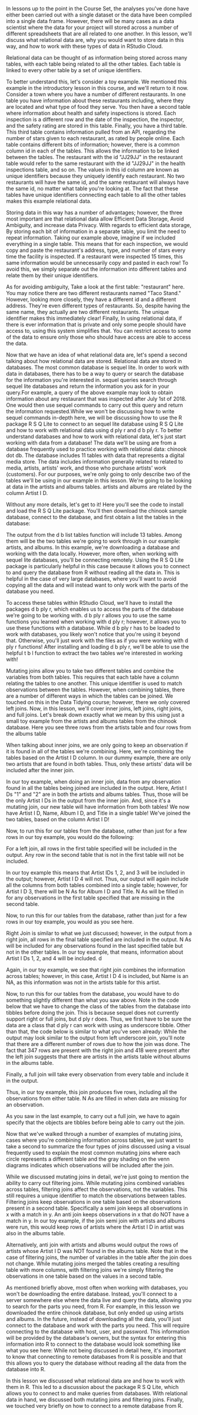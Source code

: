 In lessons up to the point in the Course Set, the analyses you've done have either been carried out with a single dataset or the data have been compiled into a single data frame. However, there will be many cases as a data scientist where the data for your project will stored across a number of different spreadsheets that are all related to one another. In this lesson, we'll discuss what relational data are, why you would want to store data in this way, and how to work with these types of data in RStudio Cloud.

Relational data can be thought of as information being stored across many tables, with each table being related to all the other tables. Each table is linked to every other table by a set of unique identifiers. 

To better understand this, let's consider a toy example. We mentioned this example in the introductory lesson in this course, and we'll return to it now. Consider a town where you have a number of different restaurants. In one table you have information about these restaurants including, where they are located and what type of food they serve. You then have a second table where information about health and safety inspections is stored. Each inspection is a different row and the date of the inspection, the inspector, and the safety rating are stored in this table. Finally, you have a third table. This third table contains information pulled from an API, regarding the number of stars given to each restaurant, as rated by people online. Each table contains different bits of information; however, there is a common column id in each of the tables. This allows the information to be linked between the tables. The restaurant with the id "JJ29JJ" in the restaurant table would refer to the same restaurant with the id "JJ29JJ" in the health inspections table, and so on. The values in this id column are known as unique identifiers because they uniquely identify each restaurant. No two restaurants will have the same id, and the same restaurant will always have the same id, no matter what table you're looking at. The fact that these tables have unique identifiers connecting each table to all the other tables makes this example relational data.

Storing data in this way has a number of advantages; however, the three most important are that relational data allow Efficient Data Storage, Avoid Ambiguity, and increase data Privacy. With regards to efficient data storage, By storing each bit of information in a separate table, you limit the need to repeat information. Taking our example above, imagine if we included everything in a single table. This means that for each inspection, we would copy and paste the restaurant's address, type, and number of stars every time the facility is inspected. If a restaurant were inspected 15 times, this same information would be unnecessarily copy and pasted in each row! To avoid this, we simply separate out the information into different tables and relate them by their unique identifiers.

As for avoiding ambiguity, Take a look at the first table: "restaurant" here. You may notice there are two different restaurants named "Taco Stand." However, looking more closely, they have a different id and a different address. They're even different types of restaurants. So, despite having the same name, they actually are two different restaurants. The unique identifier makes this immediately clear! Finally, In using relational data, if there is ever information that is private and only some people should have access to, using this system simplifies that. You can restrict access to some of the data to ensure only those who should have access are able to access the data.

Now that we have an idea of what relational data are, let's spend a second talking about how relational data are stored. Relational data are stored in databases. The most common database is sequel lite. In order to work with data in databases, there has to be a way to query or search the database for the information you're interested in. sequel queries search through sequel lite databases and return the information you ask for in your query.For example, a query of the above example may look to obtain information about any restaurant that was inspected after July 1st of 2018. One would then use sequel commands to carry out this query and return the information requested.While we won't be discussing how to write sequel commands in-depth here, we will be discussing how to use the R package R S Q Lite to connect to an sequel lite database using R S Q Lite and how to work with relational data using d ply r and d b ply r. To better understand databases and how to work with relational data, let's just start working with data from a database! The data we'll be using are from a database frequently used to practice working with relational data: chinook dot db. The database includes 11 tables with data that represents a digital media store. The data includes information generally related to related to media, artists, artists' work, and those who purchase artists' work (customers). For our purposes, we're only going to only describe two of the tables we'll be using in our example in this lesson. We're going to be looking at data in the artists and albums tables. artists and albums are related by the column Artist I D.

Without any more details, let's get to it! Here you'll see the code to install and load the R S Q Lite package. You'll then download the chinook sample database, connect to the database, and first obtain a list the tables in the database:

The output from the d b list tables function will include 13 tables. Among them will be the two tables we're going to work through in our example: artists, and albums. In this example, we're downloading a database and working with the data locally. However, more often, when working with sequel lite databases, you'll be connecting remotely. Using the R S Q Lite package is particularly helpful in this case because it allows you to connect to and query the database from R without reading all the data in. This is helpful in the case of very large databases, where you'll want to avoid copying all the data and will instead want to only work with the parts of the database you need. 

To access these tables within RStudio Cloud, we'll have to install the packages d b ply r, which enables us to access the parts of the database we're going to be working with. d b ply r allows you to use the same functions you learned when working with d ply r; however, it allows you to use these functions with a database. While d b ply r has to be loaded to work with databases, you likely won't notice that you're using it beyond that. Otherwise, you'll just work with the files as if you were working with d ply r functions! After installing and loading d b ply r, we'll be able to use the helpful t b l function to extract the two tables we're interested in working with!

Mutating joins allow you to take two different tables and combine the variables from both tables. This requires that each table have a column relating the tables to one another. This unique identifier is used to match observations between the tables. However, when combining tables, there are a number of different ways in which the tables can be joined. We touched on this in the Data Tidying course; however, there we only covered left joins. Now, in this lesson, we'll cover inner joins, left joins, right joins, and full joins. Let's break down exactly what we mean by this using just a small toy example from the artists and albums tables from the chinook database. Here you see three rows from the artists table and four rows from the albums table

When talking about inner joins, we are only going to keep an observation if it is found in all of the tables we're combining. Here, we're combining the tables based on the Artist I D column. In our dummy example, there are only two artists that are found in both tables. Thus, only these artists' data will be included after the inner join.

In our toy example, when doing an inner join, data from any observation found in all the tables being joined are included in the output. Here, Artist I Ds "1" and "2" are in both the artists and albums tables. Thus, those will be the only Artist I Ds in the output from the inner join. And, since it's a mutating join, our new table will have information from both tables! We now have Artist I D, Name, Album I D, and Title in a single table! We've joined the two tables, based on the column Artist I D!

Now, to run this for our tables from the database, rather than just for a few rows in our toy example, you would do the following:

For a left join, all rows in the first table specified will be included in the output. Any row in the second table that is not in the first table will not be included. 

In our toy example this means that Artist IDs 1, 2, and 3 will be included in the output; however, Artist I D 4 will not. Thus, our output will again include all the columns from both tables combined into a single table; however, for Artist I D 3, there will be N As for Album I D and Title. N As will be filled in for any observations in the first table specified that are missing in the second table.

Now, to run this for our tables from the database, rather than just for a few rows in our toy example, you would as you see here.

Right Join is similar to what we just discussed; however, in the output from a right join, all rows in the final table specified are included in the output. N As will be included for any observations found in the last specified table but not in the other tables. In our toy example, that means, information about Artist I Ds 1, 2, and 4 will be included. d

Again, in our toy example, we see that right join combines the information across tables; however, in this case, Artist I D 4 is included, but Name is an NA, as this information was not in the artists table for this artist.

Now, to run this for our tables from the database, you would have to do something slightly different than what you saw above. Note in the code below that we have to change the class of the tables from the database into tibbles before doing the join. This is because sequel does not currently support right or full joins, but d ply r does. Thus, we first have to be sure the data are a class that d ply r can work with using as underscore tibble. Other than that, the code below is similar to what you've seen already: While the output may look similar to the output from left underscore join, you'll note that there are a different number of rows due to how the join was done. The fact that 347 rows are present with the right join and 418 were present after the left join suggests that there are artists in the artists table without albums in the albums table.

Finally, a full join will take every observation from every table and include it in the output.

Thus, in our toy example, this join produces five rows, including all the observations from either table. N As are filled in when data are missing for an observation.

As you saw in the last example, to carry out a full join, we have to again specify that the objects are tibbles before being able to carry out the join.

Now that we've walked through a number of examples of mutating joins, cases where you're combining information across tables, we just want to take a second to summarize the four types of joins discussed using a visual frequently used to explain the most common mutating joins where each circle represents a different table and the gray shading on the venn diagrams indicates which observations will be included after the join.

While we discussed mutating joins in detail, we're just going to mention the ability to carry out filtering joins. While mutating joins combined variables across tables, filtering joins affect the observations, not the variables. This still requires a unique identifier to match the observations between tables. Filtering joins keep observations in one table based on the observations present in a second table. Specifically a semi join keeps all observations in x with a match in y. An anti join keeps observations in x that do NOT have a match in y. In our toy example, if the join  semi join with artists and albums were run, this would keep rows of artists where the Artist I D in artist was also in the albums table.

Alternatively, anti join with artists and albums would output the rows of artists whose Artist I D was NOT found in the albums table. Note that in the case of filtering joins, the number of variables in the table after the join does not change. While mutating joins merged the tables creating a resulting table with more columns, with filtering joins we're simply filtering the observations in one table based on the values in a second table.

As mentioned briefly above, most often when working with databases, you won't be downloading the entire database. Instead, you'll connect to a server somewhere else where the data live and query the data, allowing you to search for the parts you need, from R. For example, in this lesson we downloaded the entire chinook database, but only ended up using artists and albums. In the future, instead of downloading all the data, you'll just connect to the database and work with the parts you need. This will require connecting to the database with host, user, and password. This information will be provided by the database's owners, but the syntax for entering this information into R to connect to the database would look something like what you see here: While not being discussed in detail here, it's important to know that connecting to remote databases from R is possible and that this allows you to query the database without reading all the data from the database into R. 

In this lesson we discussed what relational data are and how to work with them in R. This led to a discussion about the package R S Q Lite, which allows you to connect to and make queries from databases. With relational data in hand, we discussed both mutating joins and filtering joins. Finally, we touched very briefly on how to connect to a remote database from R. 